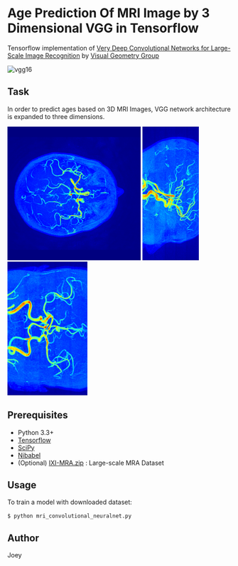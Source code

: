 # Age Prediction Of MRI Image by 3 Dimensional VGG in Tensorflow

Tensorflow implementation of [Very Deep Convolutional Networks for Large-Scale Image Recognition](https://arxiv.org/abs/1409.1556) by [Visual Geometry Group](http://www.robots.ox.ac.uk/~vgg/) 


<img src="assets/vgg_16.png" alt="vgg16" width="500">

## Task
In order to predict ages based on 3D MRI Images, VGG network architecture is expanded to three dimensions.

<img src="assets/brain_x.png" alt="projection_x" height="300">
<img src="assets/brain_y.png" alt="projection_y" height="300">
<img src="assets/brain_z.png" alt="projection_z" height="300">


## Prerequisites

- Python 3.3+
- [Tensorflow](https://www.tensorflow.org/)
- [SciPy](http://www.scipy.org/install.html)
- [Nibabel](http://nipy.org/nibabel/)
- (Optional) [IXI-MRA.zip](http://brain-development.org/ixi-dataset/) : Large-scale MRA Dataset


## Usage

To train a model with downloaded dataset:

    $ python mri_convolutional_neuralnet.py 


## Author

Joey
